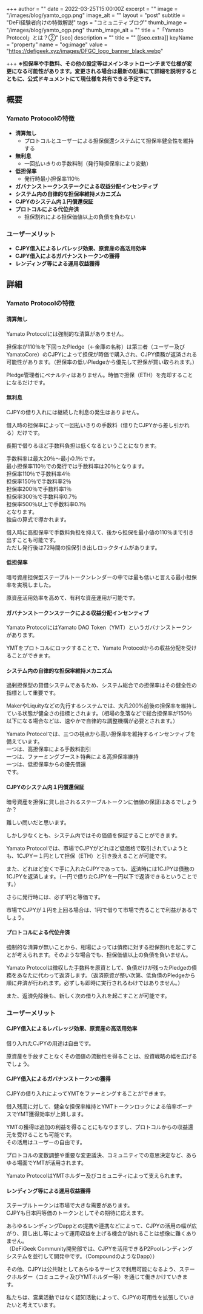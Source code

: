 +++
author = ""
date = 2022-03-25T15:00:00Z
excerpt = ""
image = "/images/blog/yamto_ogp.png"
image_alt = ""
layout = "post"
subtitle = "DeFi経験者向けの特徴解説"
tags = "コミュニティブログ"
thumb_image = "/images/blog/yamto_ogp.png"
thumb_image_alt = ""
title = "「Yamato Protocol」とは？②"
[seo]
description = ""
title = ""
[[seo.extra]]
keyName = "property"
name = "og:image"
value = "https://defigeek.xyz/images/DFGC_logo_banner_black.webp"

+++
**※担保率や手数料、その他の設定等はメインネットローンチまで仕様が変更になる可能性があります。変更される場合は最新の記事にて詳細を説明するとともに、公式ドキュメントにて現仕様を共有できる予定です。**

## 概要

### **Yamato Protocolの特徴**

* **清算無し**
  * プロトコルとユーザーによる担保償還システムにて担保率健全性を維持する
* **無利息**
  * 一回払いきりの手数料制（発行時担保率により変動）
* **低担保率**
  * 発行時最小担保率110％
* **ガバナンストークンステークによる収益分配インセンティブ**
* **システム内の自律的な担保率維持メカニズム**
* **CJPYのシステム内１円償還保証**
* **プロトコルによる代位弁済**
  * 担保割れによる担保価値以上の負債を負わない

### ユーザーメリット

* **CJPY借入によるレバレッジ効果、原資産の高活用効率**
* **CJPY借入によるガバナンストークンの獲得**
* **レンディング等による運用収益獲得**

## 詳細

### **Yamato Protocolの特徴**

#### **清算無し**

Yamato Protocolには強制的な清算がありません。

担保率が110％を下回ったPledge（←金庫の名称）は第三者（ユーザー及びYamatoCore）のCJPYによって担保が時価で購入され、CJPY債務が返済される可能性があります。（担保率の低いPledgeから優先して担保が買い取られます。）

Pledge管理者にペナルティはありません。時価で担保（ETH）を売却することになるだけです。

#### **無利息**

CJPYの借り入れには継続した利息の発生はありません。

借入時の担保率によって一回払いきりの手数料（借りたCJPYから差し引かれる）だけです。

長期で借りるほど手数料負担は低くなるということになります。

手数料率は最大20％～最小0.1％です。  
最小担保率110％での発行では手数料率は20％となります。  
担保率110％で手数料率4％  
担保率150％で手数料率2％  
担保率200％で手数料率1％  
担保率300％で手数料率0.7％  
担保率500％以上で手数料率0.1％  
となります。  
独自の算式で導かれます。

借入時に高担保率で手数料負担を抑えて、後から担保を最小値の110％まで引き出すことも可能です。  
ただし発行後は72時間の担保引き出しロックタイムがあります。

#### **低担保率**

暗号資産担保型ステーブルトークンレンダーの中では最も低いと言える最小担保率を実現しました。

原資産活用効率を高めて、有利な資産運用が可能です。

#### **ガバナンストークンステークによる収益分配インセンティブ**

Yamato ProtocolにはYamato DAO Token（YMT）というガバナンストークンがあります。

YMTをプロトコルにロックすることで、Yamato Protocolからの収益分配を受けることができます。

#### **システム内の自律的な担保率維持メカニズム**

過剰担保型の貸借システムであるため、システム総合での担保率はその健全性の指標として重要です。

MakerやLiquityなどの先行するシステムでは、大凡200%前後の担保率を維持している状態が健全さの指標とされます。（相場の急落などで総合担保率が150％以下になる場合などは、速やかで自律的な調整機構が必要とされます。）

Yamato Protocolでは、三つの視点から高い担保率を維持するインセンティブを備えています。  
一つは、高担保率による手数料割引  
一つは、ファーミングブースト特典による高担保率維持  
一つは、低担保率からの優先償還  
です。

#### **CJPYのシステム内１円償還保証**

暗号資産を担保に貸し出されるステーブルトークンに価値の保証はあるでしょうか？

難しい問いだと思います。

しかし少なくとも、システム内ではその価値を保証することができます。

Yamato Protocolでは、市場でCJPYがどれほど低価格で取引されていようとも、1CJPY＝１円として担保（ETH）と引き換えることが可能です。

また、どれほど安くで手に入れたCJPYであっても、返済時には1CJPYは債務の1CJPYを返済します。（一円で借りたCJPYを一円以下で返済できるということです。）

さらに発行時には、必ず1円と等価です。

市場でCJPYが１円を上回る場合は、1円で借りて市場で売ることで利益があるでしょう。

#### **プロトコルによる代位弁済**

強制的な清算が無いことから、相場によっては債務に対する担保割れを起こすことが考えられます。そのような場合でも、担保価値以上の負債を負いません。

Yamato Protocolは徴収した手数料を原資として、負債だけが残ったPledgeの債務をあなたに代わって返済します。（返済原資が整い次第、低負債のPledgeから順に弁済が行われます。必ずしも即時に実行されるわけではありません。）

また、返済免除後も、新しく次の借り入れを起こすことが可能です。

### ユーザーメリット

#### **CJPY借入によるレバレッジ効果、原資産の高活用効率**

借り入れたCJPYの用途は自由です。

原資産を手放すことなくその価値の流動性を得ることは、投資戦略の幅を広げるでしょう。

#### **CJPY借入によるガバナンストークンの獲得**

CJPYの借り入れによってYMTをファーミングすることができます。

借入残高に対して、健全な担保率維持とYMTトークンロックによる倍率ボーナスでYMT獲得効率が上昇します。

YMTの獲得は追加の利益を得ることにもなりますし、プロトコルからの収益還元を受けることも可能です。  
その活用はユーザーの自由です。

プロトコルの変数調整や重要な変更議決、コミュニティでの意思決定など、あらゆる場面でYMTが活用されます。

Yamato ProtocolはYMTホルダー及びコミュニティによって支えられます。

#### **レンディング等による運用収益獲得**

ステーブルトークンは市場で大きな需要があります。  
CJPYも日本円等価のトークンとしてその期待に応えます。

あらゆるレンディングDappとの提携や連携などによって、CJPYの活用の幅が広がり、貸し出し等によって運用収益を上げる機会が訪れることは想像に難くありません。  
（DeFiGeek Community開発部では、CJPYを活用できるP2Poolレンディングシステムを並行して開発中です。（CompoundのようなDapp））

その他、CJPYは公共財としてあらゆるサービスで利用可能になるよう、ステークホルダー（コミュニティ及びYMTホルダー等）を通じて働きかけていきます。

私たちは、営業活動ではなく認知活動によって、CJPYの可用性を拡張していきたいと考えています。